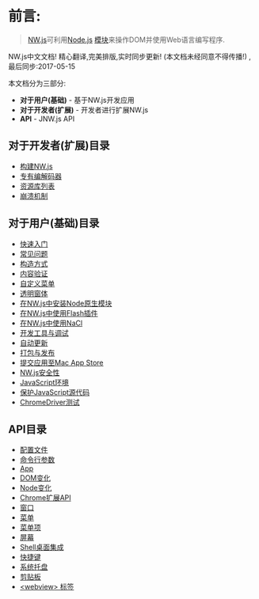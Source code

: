 # 前言:
> [NW.js](http://nwjs.io)可利用[Node.js](https://nodejs.org/) [模块](https://www.npmjs.org/)来操作DOM并使用Web语言编写程序.

NW.js中文文档! 精心翻译,完美排版,实时同步更新! (本文档未经同意不得传播!) , 最后同步:2017-05-15

本文档分为三部分:

* **对于用户(基础)** - 基于NW.js开发应用
* **对于开发者(扩展)** - 开发者进行扩展NW.js
* **API** -  JNW.js API

## 对于开发者(扩展)目录
* [构建NW.js](For-Developers\Building-NW.js.md)    
* [专有编解码器](For-Developers\Enable-Proprietary-Codecs.md)   
* [资源库列表](For-Developers\Repositories.md)
* [崩溃机制](For-Developers\Understanding-Crash-Dump.md)             

## 对于用户(基础)目录

* [快速入门](For-Users\Getting-Started.md)
* [常见问题](For-Users\FAQ.md)
* [构造方式](For-Users\Advanced\Build-Flavors.md)
* [内容验证](For-Users\Advanced\Content-Verification.md)
* [自定义菜单](For-Users\Advanced\Customize-Menubar.md)
* [透明窗体](For-Users\Advanced\Transparent-Window.md)
* [在NW.js中安装Node原生模块](For-Users\Advanced\Use-Native-Node-Modules.md)
* [在NW.js中使用Flash插件](For-Users\Advanced\Use-Flash-Plugin.md)
* [在NW.js中使用NaCl](For-Users\Advanced\Use-NaCl-in-NW.js.md)
* [开发工具与调试](For-Users\Debugging-with-DevTools.md)
* [自动更新](For-Users\Advanced\Autoupdates.md)
* [打包与发布](For-Users\Package-and-Distribute.md)
* [提交应用至Mac App Store](For-Users\Advanced\Support-for-Mac-App-Store.md)
* [NW.js安全性](For-Users\Advanced\Security-in-NW.js.md)
* [JavaScript环境](For-Users\Advanced\JavaScript-Contexts-in-NW.js.md)
* [保护JavaScript源代码](For-Users\Advanced\Protect-JavaScript-Source-Code.md)
* [ChromeDriver测试](For-Users\Advanced\Test-with-ChromeDriver.md)    

## API目录
* [配置文件](References\Manifest-Format.md)
* [命令行参数](References\Command-Line-Options.md)
* [App](References\App.md)
* [DOM变化](References\Changes-to-DOM.md)
* [Node变化](References\Changes-to-Node.md)
* [Chrome扩展API](References\Chrome-Extension-APIs.md)
* [窗口](References\Window.md)
* [菜单](References\Menu.md)
* [菜单项](References\MenuItem.md)
* [屏幕](References\Screen.md)
* [Shell桌面集成](References\Shell.md)
* [快捷键](Shortcut.md)
* [系统托盘](References\Tray.md)
* [剪贴板](References\Clipboard.md)
* [&lt;webview&gt; 标签](References\webview-Tag.md)